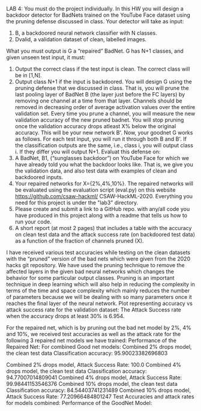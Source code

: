 LAB 4:
You must do the project individually. In this HW you will design a backdoor detector for
BadNets trained on the YouTube Face dataset using the pruning defense discussed in
class. Your detector will take as input:
1. B, a backdoored neural network classifier with N classes.
2. Dvalid, a validation dataset of clean, labelled images.

What you must output is G a “repaired” BadNet. G has N+1 classes, and given unseen test
input, it must:
1. Output the correct class if the test input is clean. The correct class will be in [1,N].
2. Output class N+1 if the input is backdoored.
You will design G using the pruning defense that we discussed in class. That is, you will prune
the last pooling layer of BadNet B (the layer just before the FC layers) by removing one
channel at a time from that layer. Channels should be removed in decreasing order of average
activation values over the entire validation set. Every time you prune a channel, you will
measure the new validation accuracy of the new pruned badnet. You will stop pruning once the
validation accuracy drops atleast X% below the original accuracy. This will be your new
network B'.
Now, your goodnet G works as follows. For each test input, you will run it through both B and
B'. If the classification outputs are the same, i.e., class i, you will output class i. If they differ you
will output N+1. Evaluat this defense on:
1. A BadNet, B1, (“sunglasses backdoor”) on YouTube Face for which we have already
told you what the backdoor looks like. That is, we give you the validation data, and
also test data with examples of clean and backdoored inputs.
1. Your repaired networks for X={2%,4%,10%}. The repaired networks will be evaluated
using the evaluation script (eval.py) on this website https://github.com/csaw-hackml/
CSAW-HackML-2020. Everything you need for this project is under the "lab3" directory.
2. Please create and submit a link to a GitHub repo. with any/all code you have produced in
this project along with a readme that tells us how to run your code.
3. A short report (at most 2 pages) that includes a table with the accuracy on clean test data
and the attack success rate (on backdoored test data) as a function of the fraction of
channels pruned (X).

I have received various test accuracies while testing on the clean datasets with the “pruned” version of the bad nets which were given from the 2020 hacks git repository. We have used the pruning technique to remove the affected layers in the given bad neural networks which changes the behavior for some particular output classes. Pruning is an important technique in deep learning which will also help in reducing the complexity in terms of the time and space complexity which mainly reduces the number of parameters because we will be dealing with so many parameters once it reaches the final layer of the neural network.
Plot representing accuracy vs attack success rate for the validation dataset:
The Attack Success rate when the accuracy drops at least 30% is 6.954.
 
For the repaired net, which is by pruning out the bad net model by 2%, 4% and 10%, we received test accuracies as well as the attack rate for the following 3 repaired net models we have trained:
Performance of the Repaired Net:
For combined Good net models:
Combined 2% drops model, the clean test data Classification accuracy: 95.90023382696803
  
Combined 2% drops model, Attack Success Rate: 100.0
Combined 4% drops model, the clean test data Classification accuracy: 94.77007014809041 Combined 4% drops model, Attack Success Rate: 99.98441153546376
Combined 10% drops model, the clean test data Classification accuracy: 84.54403741231489 Combined 10% drops model, Attack Success Rate: 77.20966484801247
Test Accuracies and attack rates for models combined:
Performance of the GoodNet Model:
  
